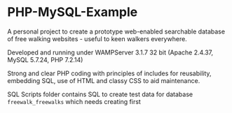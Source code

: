 # PHP-MySQL-Example

A personal project to create a prototype web-enabled searchable database of free walking websites - useful to keen walkers everywhere.

Developed and running under WAMPServer 3.1.7 32 bit (Apache 2.4.37, MySQL 5.7.24, PHP 7.2.14)

Strong and clear PHP coding with principles of includes for reusability, embedding SQL, use of HTML and classy CSS to aid maintenance.

SQL Scripts folder contains SQL to create test data for database `freewalk_freewalks` which needs creating first

